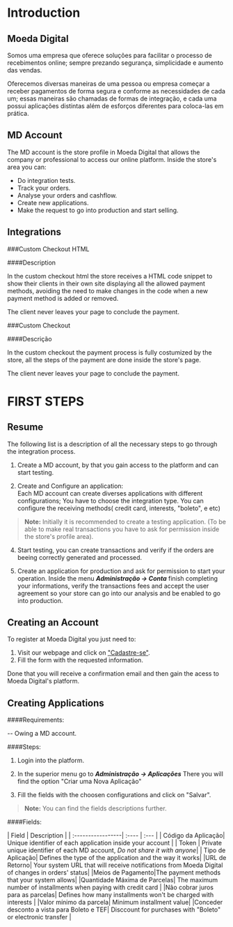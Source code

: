 Introduction
=========

Moeda Digital
-------------

Somos uma empresa que oferece soluções para facilitar o processo de recebimentos online; sempre prezando segurança, simplicidade e aumento das vendas. 

Oferecemos diversas maneiras de uma  pessoa ou empresa começar a receber pagamentos de forma segura e conforme as necessidades de cada um; essas maneiras são chamadas de formas de integração, e cada uma possui aplicações distintas além de esforços diferentes para coloca-las em prática.

MD Account
-------------

The MD account is the store profile in Moeda Digital that allows the company or professional to access our online platform.
Inside the store's area you can:

- Do integration tests.
- Track your orders.
- Analyse your orders and cashflow.
- Create new applications.
- Make the request to go into production and start selling.

Integrations
----------------

###Custom Checkout HTML

####Description

In the custom checkout html the store receives a HTML code snippet to show their clients in their own site displaying all the allowed payment methods, avoiding the need to make changes in the code when a new payment method is added or removed.

The client never leaves your page to conclude the payment.

###Custom Checkout

####Descrição

In the custom checkout the payment process is fully costumized by the store, all the steps of the payment are done inside the store's page. 

The client never leaves your page to conclude the payment.


FIRST STEPS
================

Resume
-----------

The following list is a description of all the necessary steps to go through the integration process.

1. Create a MD account, by that you gain access to the platform and can start testing.

2. Create and Configure an application: 
<br>Each MD account can create diverses applications with different configurations;
You have to choose the integration type.
You can configure the receiving methods( credit card, interests, "boleto", e etc)
>**Note:** Initially it is recommended to create a testing application. (To be able to make real transactions you have to ask for permission inside the store's profile area).

4. Start testing, you can create transactions and verify if the orders are beeing correctly generated and processed.

5. Create an application for production and ask for permission to start your operation. Inside the menu ***Administração → Conta*** finish completing your informations, verify the transactions fees and accept the user agreement so your store can go into our analysis and be enabled to go into production.


Creating an Account
--------------------

To register at Moeda Digital you just need to:

1. Visit our webpage and click on ["Cadastre-se"](https://moeda.digital/signup.aspx).
2. Fill the form with the requested information.

Done that you will receive a confirmation email and then gain the acess to Moeda Digital's platform.

Creating Applications
-------------------------

####Requirements:

-- Owing a MD account.

####Steps:

1. Login into the platform.

2. In the superior menu go to  ***Administração → Aplicações*** 
There you will find the option "Criar uma Nova Aplicação"

3. Fill the fields with the choosen configurations and click on "Salvar".
>**Note:** You can find the fields descriptions further. 

####Fields: 

| Field    | Description |
| :-----------------| :---- | :--- |
| Código da Aplicação| Unique identifier of each application inside your account |
| Token | Private unique identifier of each MD account, *Do not share it with anyone*|
| Tipo de Aplicação| Defines the type of the application and the way it works|
|URL de Retorno| Your system URL that will receive notifications from Moeda Digital of changes in orders' status|
|Meios de Pagamento|The payment methods that your system allows|
|Quantidade Máxima de Parcelas| The maximum number of installments when paying with credit card |
|Não cobrar juros para as parcelas| Defines how many installments won't be charged with interests |
|Valor mínimo da parcela| Minimum installment value|
|Conceder desconto a vista para Boleto e TEF| Disccount for purchases with "Boleto" or electronic transfer  | 




